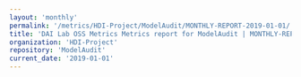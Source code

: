 ```yaml
---
layout: 'monthly'
permalink: '/metrics/HDI-Project/ModelAudit/MONTHLY-REPORT-2019-01-01/'
title: 'DAI Lab OSS Metrics Metrics report for ModelAudit | MONTHLY-REPORT-2019-01-01'
organization: 'HDI-Project'
repository: 'ModelAudit'
current_date: '2019-01-01'
---
```

